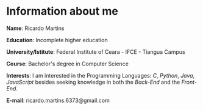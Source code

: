 <!DOCTYPE html>
<html lang="en">
    <head>
        <meta charset="UTF-8">
    </head>
    <body>
        <h1>Information about me</h1>
        <div>
            <p><b>Name</b>: Ricardo Martins</p>
            <p><b>Education</b>: Incomplete higher education</p>
            <p><b>University/Istitute</b>: Federal Institute of Ceara - IFCE - Tiangua Campus</p>
            <p><b>Course</b>: Bachelor's degree in Computer Science</p>
            <p><b>Interests</b>: I am interested in the Programming Languages: <em>C</em>, <em>Python</em>, <em>Java</em>, <em>JavaScript</em> besides seeking knowledge in both the <em>Back-End</em> and the <em>Front-End</em>.</p>
            <p><b>E-mail</b>: ricardo.martins.6373@gmail.com</p>
        </div>
    </body>
</html>

<!---
RicardoMart922/RicardoMart922 is a ✨ special ✨ repository because its `README.md` (this file) appears on your GitHub profile.
You can click the Preview link to take a look at your changes.
--->
